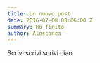 ```yaml
---
title: Un nuovo post
date: 2016-07-08 08:06:00 Z
summary: Ho finito
author: Alescanca
---
```


Scrivi scrivi scrivi
ciao